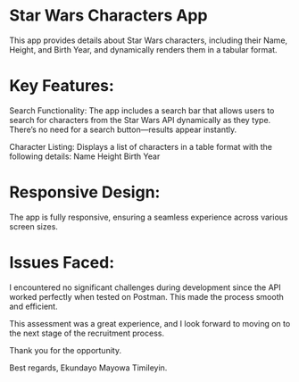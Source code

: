 # Star Wars Characters App

This app provides details about Star Wars characters, including their Name, Height, and Birth Year, and dynamically renders them in a tabular format.

# Key Features:

Search Functionality: The app includes a search bar that allows users to search for characters from the Star Wars API dynamically as they type. There’s no need for a search button—results appear instantly.

Character Listing: Displays a list of characters in a table format with the following details:
Name
Height
Birth Year


# Responsive Design:

 The app is fully responsive, ensuring a seamless experience across various screen sizes.

# Issues Faced:

I encountered no significant challenges during development since the API worked perfectly when tested on Postman. This made the process smooth and efficient.

This assessment was a great experience, and I look forward to moving on to the next stage of the recruitment process.

Thank you for the opportunity.

Best regards,
Ekundayo Mayowa Timileyin.
